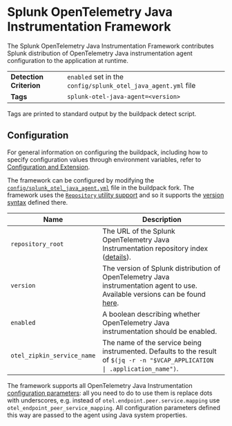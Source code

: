 # Splunk OpenTelemetry Java Instrumentation Framework
The Splunk OpenTelemetry Java Instrumentation Framework contributes Splunk distribution of OpenTelemetry Java
instrumentation agent configuration to the application at runtime.

<table>
  <tr>
    <td><strong>Detection Criterion</strong></td>
    <td><code>enabled</code> set in the <code>config/splunk_otel_java_agent.yml</code> file</td>
  </tr>
  <tr>
    <td><strong>Tags</strong></td>
    <td><code>splunk-otel-java-agent=&lt;version&gt;</code></td>
  </tr>
</table>
Tags are printed to standard output by the buildpack detect script.

## Configuration
For general information on configuring the buildpack, including how to specify configuration values through environment variables, refer to [Configuration and Extension][].

The framework can be configured by modifying the [`config/splunk_otel_java_agent.yml`][] file in the buildpack fork.
The framework uses the [`Repository` utility support][repositories] and so it supports the [version syntax][] defined there.

| Name                       | Description
| ----                       | -----------
| `repository_root`          | The URL of the Splunk OpenTelemetry Java Instrumentation repository index ([details][repositories]).
| `version`                  | The version of Splunk distribution of OpenTelemetry Java instrumentation agent to use. Available versions can be found [here][github releases].
| `enabled`                  | A boolean describing whether OpenTelemetry Java instrumentation should be enabled.
| `otel_zipkin_service_name` | The name of the service being instrumented. Defaults to the result of <code>$(jq -r -n "$VCAP_APPLICATION &#124; .application_name")</code>.

The framework supports all OpenTelemetry Java Instrumentation [configuration parameters][]: all you need to do to use them is replace dots with underscores, e.g.
instead of `otel.endpoint.peer.service.mapping` use `otel_endpoint_peer_service_mapping`.
All configuration parameters defined this way are passed to the agent using Java system properties.

[Configuration and Extension]: ../README.md#configuration-and-extension
[`config/splunk_otel_java_agent.yml`]: ../config/splunk_otel_java_agent.yml
[repositories]: extending-repositories.md
[version syntax]: extending-repositories.md#version-syntax-and-ordering
[github releases]: https://github.com/signalfx/splunk-otel-java/releases
[configuration parameters]: https://github.com/open-telemetry/opentelemetry-java-instrumentation#configuration-parameters-subject-to-change